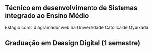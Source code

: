 ## Técnico em desenvolvimento de Sistemas integrado ao Ensino Médio
Estágio como diagramador web na Universidade Católica de Qyuixadá
## Graduação em Deasign Digital (1 semestre)

<!--
**leosilvadev1/leosilvadev1** is a ✨ _special_ ✨ repository because its `README.md` (this file) appears on your GitHub profile.

Here are some ideas to get you started:

- 🔭 I’m currently working on ...
- 🌱 I’m currently learning ...
- 👯 I’m looking to collaborate on ...
- 🤔 I’m looking for help with ...
- 💬 Ask me about ...
- 📫 How to reach me: ...
- 😄 Pronouns: ...
- ⚡ Fun fact: ...
-->
